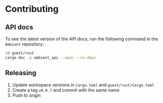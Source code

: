# Contributing

## API docs

To see the latest version of the API docs, run the following command in the `Ambient` repository:

```sh
cd guest/rust
cargo doc -p ambient_api --open --no-deps
```

## Releasing

1. Update workspace versions in `Cargo.toml` and `guest/rust/Cargo.toml`
2. Create a tag `v0.0.7` and commit with the same name
3. Push to origin
